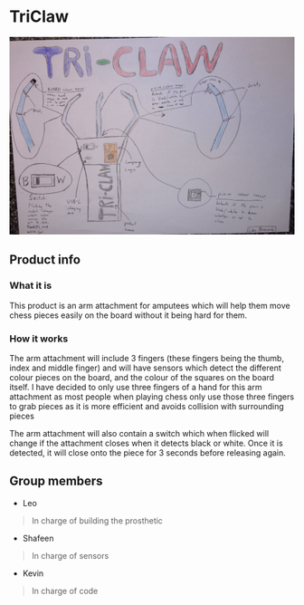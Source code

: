 # TriClaw

![Pictorial](.workingDocuments/Pictorial.jpg)

## Product info

### What it is
This product is an arm attachment for amputees which will help them move chess pieces easily on the board without it being hard for them. 

### How it works
The arm attachment will include 3 fingers (these fingers being the thumb, index and middle finger) and will have sensors which detect the different colour pieces on the board, and the colour of the squares on the board itself. I have decided to only use three fingers of a hand for this arm attachment as most people when playing chess only use those three fingers to grab pieces as it is more efficient and avoids collision with surrounding pieces

The arm attachment will also contain a switch which when flicked will change if the attachment closes when it detects black or white. Once it is detected, it will close onto the piece for 3 seconds before releasing again.

## Group members
- Leo

> In charge of building the prosthetic

- Shafeen

> In charge of sensors

- Kevin

> In charge of code